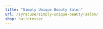 ```yaml
---
title: "Simply Unique Beauty Salon"
url: /syracuse/simply-unique-beauty-salon/
shop: hairdresser
---
```

